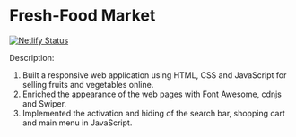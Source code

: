 # Fresh-Food Market
[![Netlify Status](https://api.netlify.com/api/v1/badges/d3f35159-5dcf-406a-874d-f8ee4dd36488/deploy-status)](https://app.netlify.com/sites/moonlit-sunflower-43c0f7/deploys)

Description:

1. Built a responsive web application using HTML, CSS and JavaScript for selling fruits and vegetables online.
2. Enriched the appearance of the web pages with Font Awesome, cdnjs and Swiper.
3. Implemented the activation and hiding of the search bar, shopping cart and main menu in JavaScript.

